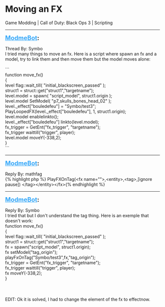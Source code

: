 # Moving an FX
Game Modding | Call of Duty: Black Ops 3 | Scripting

---
<strong style="font-size: 1.4em;"><span style="text-decoration: underline;text-decoration-color: #34a7f9;"><span style="color:#34a7f9;">ModmeBot</span></span>:</strong>

<p>Thread By: Symbo<br />I tried many things to move an fx. Here is a script where  spawn an fx and a model, try to link them and then move them but the model moves alone:<br /> <br />```<br />function move_fx()<br />{<br />level flag::wait_till( &quot;initial_blackscreen_passed&quot; );<br />struct1 = struct::get(&quot;struct1&quot;,&quot;targetname&quot;);<br />level.model = spawn( &quot;script_model&quot;, struct1.origin ); <br />level.model SetModel( &quot;p7_skulls_bones_head_02&quot; );<br />level._effect[&quot;bouledefeu&quot;] = &quot;Symbo/test3&quot;; <br />PlayLoopedFX(level._effect[&quot;bouledefeu&quot;], 1, struct1.origin);<br />level.model enablelinkto();<br />level._effect[&quot;bouledefeu&quot;] linkto(level.model);<br />fx_trigger = GetEnt(&quot;fx_trigger&quot;, &quot;targetname&quot;);<br />fx_trigger waittill(&quot;trigger&quot;, player);<br />level.model moveY(-338,2);<br />}<br />```</p>

---
<strong style="font-size: 1.4em;"><span style="text-decoration: underline;text-decoration-color: #34a7f9;"><span style="color:#34a7f9;">ModmeBot</span></span>:</strong>

<p>Reply By: mathfag<br />{% highlight php %}
PlayFXOnTag(&lt;fx name=""&gt;,&lt;entity&gt;,&lt;tag&gt;,[ignore pause])
&lt;/tag&gt;&lt;/entity&gt;&lt;/fx&gt;{% endhighlight %}
</p>

---
<strong style="font-size: 1.4em;"><span style="text-decoration: underline;text-decoration-color: #34a7f9;"><span style="color:#34a7f9;">ModmeBot</span></span>:</strong>

<p>Reply By: Symbo<br />I tried that but I don&#39;t understand the tag thing. Here is an exemple that doesn&#39;t work:<br />function move_fx()<br />{<br />level flag::wait_till( &quot;initial_blackscreen_passed&quot; );<br />struct1 = struct::get(&quot;struct1&quot;,&quot;targetname&quot;);<br />fx = spawn(&quot;script_model&quot;, struct1.origin);<br />fx setModel(&quot;tag_origin&quot;);<br />playFxOnTag(&quot;Symbo/test3&quot;,fx,&quot;tag_origin&quot;);<br />fx_trigger = GetEnt(&quot;fx_trigger&quot;, &quot;targetname&quot;);<br />fx_trigger waittill(&quot;trigger&quot;, player);<br />fx moveY(-338,2);<br />}<br /> <br /> <br /> <br />EDIT: Ok it is solved, I had to change the element of the fx to effectnow.</p>
